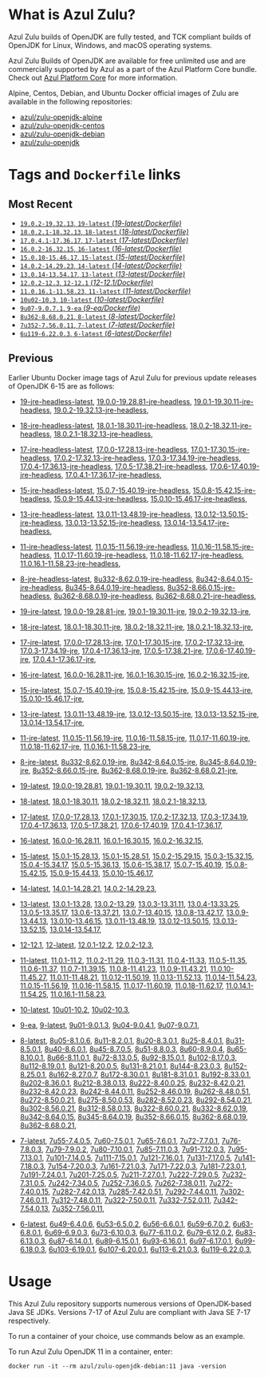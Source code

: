 What is Azul Zulu?
======================================

Azul Zulu builds of OpenJDK are fully tested, and TCK compliant builds of OpenJDK for Linux, Windows, and macOS operating systems.

Azul Zulu Builds of OpenJDK are available for free unlimited use and are commercially supported by Azul as a part of the Azul Platform Core bundle.
Check out [Azul Platform Core][3] for more information.

Alpine, Centos, Debian, and Ubuntu Docker official images of Zulu are available in the following repositories:

  * [azul/zulu-openjdk-alpine][4]
  * [azul/zulu-openjdk-centos][5]
  * [azul/zulu-openjdk-debian][6]
  * [azul/zulu-openjdk][7]

Tags and `Dockerfile` links
===========================

Most Recent
-----------

  * [`19.0.2-19.32.13`, `19-latest` (*19-latest/Dockerfile)*][10]
  * [`18.0.2.1-18.32.13`, `18-latest` (*18-latest/Dockerfile)*][22]
  * [`17.0.4.1-17.36.17`, `17-latest` (*17-latest/Dockerfile)*][34]
  * [`16.0.2-16.32.15`, `16-latest` (*16-latest/Dockerfile)*][61]
  * [`15.0.10-15.46.17`, `15-latest` (*15-latest/Dockerfile)*][69]
  * [`14.0.2-14.29.23`, `14-latest` (*14-latest/Dockerfile)*][91]
  * [`13.0.14-13.54.17`, `13-latest` (*13-latest/Dockerfile)*][94]
  * [`12.0.2-12.3`, `12-12.1` (*12-12.1/Dockerfile)*][119]
  * [`11.0.16.1-11.58.23`, `11-latest` (*11-latest/Dockerfile)*][123]
  * [`10u02-10.3`, `10-latest` (*10-latest/Dockerfile)*][156]
  * [`9u07-9.0.7.1`, `9-ea` (*9-ea/Dockerfile)*][159]
  * [`8u362-8.68.0.21`, `8-latest` (*8-latest/Dockerfile)*][164]
  * [`7u352-7.56.0.11`, `7-latest` (*7-latest/Dockerfile)*][223]
  * [`6u119-6.22.0.3`, `6-latest` (*6-latest/Dockerfile)*][261]

Previous
--------

Earlier Ubuntu Docker image tags of Azul Zulu for previous update releases of OpenJDK 6-15 are as follows:

  * [19-jre-headless-latest][18],
  [19.0.0-19.28.81-jre-headless][19],
  [19.0.1-19.30.11-jre-headless][20],
  [19.0.2-19.32.13-jre-headless][21],
  
  * [18-jre-headless-latest][30],
  [18.0.1-18.30.11-jre-headless][31],
  [18.0.2-18.32.11-jre-headless][32],
  [18.0.2.1-18.32.13-jre-headless][33],
  
  * [17-jre-headless-latest][52],
  [17.0.0-17.28.13-jre-headless][53],
  [17.0.1-17.30.15-jre-headless][54],
  [17.0.2-17.32.13-jre-headless][55],
  [17.0.3-17.34.19-jre-headless][56],
  [17.0.4-17.36.13-jre-headless][57],
  [17.0.5-17.38.21-jre-headless][58],
  [17.0.6-17.40.19-jre-headless][59],
  [17.0.4.1-17.36.17-jre-headless][60],
  
  * [15-jre-headless-latest][86],
  [15.0.7-15.40.19-jre-headless][87],
  [15.0.8-15.42.15-jre-headless][88],
  [15.0.9-15.44.13-jre-headless][89],
  [15.0.10-15.46.17-jre-headless][90],
  
  * [13-jre-headless-latest][114],
  [13.0.11-13.48.19-jre-headless][115],
  [13.0.12-13.50.15-jre-headless][116],
  [13.0.13-13.52.15-jre-headless][117],
  [13.0.14-13.54.17-jre-headless][118],
  
  * [11-jre-headless-latest][149],
  [11.0.15-11.56.19-jre-headless][151],
  [11.0.16-11.58.15-jre-headless][152],
  [11.0.17-11.60.19-jre-headless][153],
  [11.0.18-11.62.17-jre-headless][154],
  [11.0.16.1-11.58.23-jre-headless][155],
  
  * [8-jre-headless-latest][216],
  [8u332-8.62.0.19-jre-headless][217],
  [8u342-8.64.0.15-jre-headless][218],
  [8u345-8.64.0.19-jre-headless][219],
  [8u352-8.66.0.15-jre-headless][220],
  [8u362-8.68.0.19-jre-headless][221],
  [8u362-8.68.0.21-jre-headless][222],
  
  * [19-jre-latest][11],
  [19.0.0-19.28.81-jre][15],
  [19.0.1-19.30.11-jre][16],
  [19.0.2-19.32.13-jre][17],
  
  * [18-jre-latest][23],
  [18.0.1-18.30.11-jre][27],
  [18.0.2-18.32.11-jre][28],
  [18.0.2.1-18.32.13-jre][29],
  
  * [17-jre-latest][35],
  [17.0.0-17.28.13-jre][44],
  [17.0.1-17.30.15-jre][45],
  [17.0.2-17.32.13-jre][46],
  [17.0.3-17.34.19-jre][47],
  [17.0.4-17.36.13-jre][48],
  [17.0.5-17.38.21-jre][49],
  [17.0.6-17.40.19-jre][50],
  [17.0.4.1-17.36.17-jre][51],
  
  * [16-jre-latest][62],
  [16.0.0-16.28.11-jre][66],
  [16.0.1-16.30.15-jre][67],
  [16.0.2-16.32.15-jre][68],
  
  * [15-jre-latest][70],
  [15.0.7-15.40.19-jre][82],
  [15.0.8-15.42.15-jre][83],
  [15.0.9-15.44.13-jre][84],
  [15.0.10-15.46.17-jre][85],
  
  * [13-jre-latest][97],
  [13.0.11-13.48.19-jre][110],
  [13.0.12-13.50.15-jre][111],
  [13.0.13-13.52.15-jre][112],
  [13.0.14-13.54.17-jre][113],
  
  * [11-jre-latest][130],
  [11.0.15-11.56.19-jre][145],
  [11.0.16-11.58.15-jre][146],
  [11.0.17-11.60.19-jre][147],
  [11.0.18-11.62.17-jre][148],
  [11.0.16.1-11.58.23-jre][150],
  
  * [8-jre-latest][165],
  [8u332-8.62.0.19-jre][210],
  [8u342-8.64.0.15-jre][211],
  [8u345-8.64.0.19-jre][212],
  [8u352-8.66.0.15-jre][213],
  [8u362-8.68.0.19-jre][214],
  [8u362-8.68.0.21-jre][215],
  
  * [19-latest][10],
  [19.0.0-19.28.81][12],
  [19.0.1-19.30.11][13],
  [19.0.2-19.32.13][14],
  
  * [18-latest][22],
  [18.0.1-18.30.11][24],
  [18.0.2-18.32.11][25],
  [18.0.2.1-18.32.13][26],
  
  * [17-latest][34],
  [17.0.0-17.28.13][36],
  [17.0.1-17.30.15][37],
  [17.0.2-17.32.13][38],
  [17.0.3-17.34.19][39],
  [17.0.4-17.36.13][40],
  [17.0.5-17.38.21][41],
  [17.0.6-17.40.19][42],
  [17.0.4.1-17.36.17][43],
  
  * [16-latest][61],
  [16.0.0-16.28.11][63],
  [16.0.1-16.30.15][64],
  [16.0.2-16.32.15][65],
  
  * [15-latest][69],
  [15.0.1-15.28.13][71],
  [15.0.1-15.28.51][72],
  [15.0.2-15.29.15][73],
  [15.0.3-15.32.15][74],
  [15.0.4-15.34.17][75],
  [15.0.5-15.36.13][76],
  [15.0.6-15.38.17][77],
  [15.0.7-15.40.19][78],
  [15.0.8-15.42.15][79],
  [15.0.9-15.44.13][80],
  [15.0.10-15.46.17][81],
  
  * [14-latest][91],
  [14.0.1-14.28.21][92],
  [14.0.2-14.29.23][93],
  
  * [13-latest][94],
  [13.0.1-13.28][95],
  [13.0.2-13.29][96],
  [13.0.3-13.31.11][98],
  [13.0.4-13.33.25][99],
  [13.0.5-13.35.17][100],
  [13.0.6-13.37.21][101],
  [13.0.7-13.40.15][102],
  [13.0.8-13.42.17][103],
  [13.0.9-13.44.13][104],
  [13.0.10-13.46.15][105],
  [13.0.11-13.48.19][106],
  [13.0.12-13.50.15][107],
  [13.0.13-13.52.15][108],
  [13.0.14-13.54.17][109],
  
  * [12-12.1][119],
  [12-latest][120],
  [12.0.1-12.2][121],
  [12.0.2-12.3][122],
  
  * [11-latest][123],
  [11.0.1-11.2][124],
  [11.0.2-11.29][125],
  [11.0.3-11.31][126],
  [11.0.4-11.33][127],
  [11.0.5-11.35][128],
  [11.0.6-11.37][129],
  [11.0.7-11.39.15][131],
  [11.0.8-11.41.23][132],
  [11.0.9-11.43.21][133],
  [11.0.10-11.45.27][134],
  [11.0.11-11.48.21][135],
  [11.0.12-11.50.19][136],
  [11.0.13-11.52.13][137],
  [11.0.14-11.54.23][138],
  [11.0.15-11.56.19][139],
  [11.0.16-11.58.15][140],
  [11.0.17-11.60.19][141],
  [11.0.18-11.62.17][142],
  [11.0.14.1-11.54.25][143],
  [11.0.16.1-11.58.23][144],
  
  * [10-latest][156],
  [10u01-10.2][157],
  [10u02-10.3][158],
  
  * [9-ea][159],
  [9-latest][160],
  [9u01-9.0.1.3][161],
  [9u04-9.0.4.1][162],
  [9u07-9.0.7.1][163],
  
  * [8-latest][164],
  [8u05-8.1.0.6][166],
  [8u11-8.2.0.1][167],
  [8u20-8.3.0.1][168],
  [8u25-8.4.0.1][169],
  [8u31-8.5.0.1][170],
  [8u40-8.6.0.1][171],
  [8u45-8.7.0.5][172],
  [8u51-8.8.0.3][173],
  [8u60-8.9.0.4][174],
  [8u65-8.10.0.1][175],
  [8u66-8.11.0.1][176],
  [8u72-8.13.0.5][177],
  [8u92-8.15.0.1][178],
  [8u102-8.17.0.3][179],
  [8u112-8.19.0.1][180],
  [8u121-8.20.0.5][181],
  [8u131-8.21.0.1][182],
  [8u144-8.23.0.3][183],
  [8u152-8.25.0.1][184],
  [8u162-8.27.0.7][185],
  [8u172-8.30.0.1][186],
  [8u181-8.31.0.1][187],
  [8u192-8.33.0.1][188],
  [8u202-8.36.0.1][189],
  [8u212-8.38.0.13][190],
  [8u222-8.40.0.25][191],
  [8u232-8.42.0.21][192],
  [8u232-8.42.0.23][193],
  [8u242-8.44.0.11][194],
  [8u252-8.46.0.19][195],
  [8u262-8.48.0.51][196],
  [8u272-8.50.0.21][197],
  [8u275-8.50.0.53][198],
  [8u282-8.52.0.23][199],
  [8u292-8.54.0.21][200],
  [8u302-8.56.0.21][201],
  [8u312-8.58.0.13][202],
  [8u322-8.60.0.21][203],
  [8u332-8.62.0.19][204],
  [8u342-8.64.0.15][205],
  [8u345-8.64.0.19][206],
  [8u352-8.66.0.15][207],
  [8u362-8.68.0.19][208],
  [8u362-8.68.0.21][209],
  
  * [7-latest][223],
  [7u55-7.4.0.5][224],
  [7u60-7.5.0.1][225],
  [7u65-7.6.0.1][226],
  [7u72-7.7.0.1][227],
  [7u76-7.8.0.3][228],
  [7u79-7.9.0.2][229],
  [7u80-7.10.0.1][230],
  [7u85-7.11.0.3][231],
  [7u91-7.12.0.3][232],
  [7u95-7.13.0.1][233],
  [7u101-7.14.0.5][234],
  [7u111-7.15.0.1][235],
  [7u121-7.16.0.1][236],
  [7u131-7.17.0.5][237],
  [7u141-7.18.0.3][238],
  [7u154-7.20.0.3][239],
  [7u161-7.21.0.3][240],
  [7u171-7.22.0.3][241],
  [7u181-7.23.0.1][242],
  [7u191-7.24.0.1][243],
  [7u201-7.25.0.5][244],
  [7u211-7.27.0.1][245],
  [7u222-7.29.0.5][246],
  [7u232-7.31.0.5][247],
  [7u242-7.34.0.5][248],
  [7u252-7.36.0.5][249],
  [7u262-7.38.0.11][250],
  [7u272-7.40.0.15][251],
  [7u282-7.42.0.13][252],
  [7u285-7.42.0.51][253],
  [7u292-7.44.0.11][254],
  [7u302-7.46.0.11][255],
  [7u312-7.48.0.11][256],
  [7u322-7.50.0.11][257],
  [7u332-7.52.0.11][258],
  [7u342-7.54.0.13][259],
  [7u352-7.56.0.11][260],
  
  * [6-latest][261],
  [6u49-6.4.0.6][262],
  [6u53-6.5.0.2][263],
  [6u56-6.6.0.1][264],
  [6u59-6.7.0.2][265],
  [6u63-6.8.0.1][266],
  [6u69-6.9.0.3][267],
  [6u73-6.10.0.3][268],
  [6u77-6.11.0.2][269],
  [6u79-6.12.0.2][270],
  [6u83-6.13.0.3][271],
  [6u87-6.14.0.1][272],
  [6u89-6.15.0.1][273],
  [6u93-6.16.0.1][274],
  [6u97-6.17.0.1][275],
  [6u99-6.18.0.3][276],
  [6u103-6.19.0.1][277],
  [6u107-6.20.0.1][278],
  [6u113-6.21.0.3][279],
  [6u119-6.22.0.3][280],
  

Usage
=====

This Azul Zulu repository supports numerous versions of OpenJDK-based Java SE JDKs. Versions 7-17 of Azul Zulu are compliant with Java SE 7-17 respectively.

To run a container of your choice, use commands below as an example.

To run Azul Zulu OpenJDK 11 in a container, enter:

    docker run -it --rm azul/zulu-openjdk-debian:11 java -version

  [1]: https://www.azul.com/files/ZuluDocker60.gif
  [2]: https://www.azul.com/
  [3]: https://www.azul.com/products/core/
  [4]: https://hub.docker.com/r/azul/zulu-openjdk-alpine
  [5]: https://hub.docker.com/r/azul/zulu-openjdk-centos
  [6]: https://hub.docker.com/r/azul/zulu-openjdk-debian
  [7]: https://hub.docker.com/r/azul/zulu-openjdk


  [18]: https://github.com/zulu-openjdk/zulu-openjdk/blob/master/debian/19-jre-headless-latest/Dockerfile
  [19]: https://github.com/zulu-openjdk/zulu-openjdk/blob/master/debian/19.0.0-19.28.81-jre-headless/Dockerfile
  [20]: https://github.com/zulu-openjdk/zulu-openjdk/blob/master/debian/19.0.1-19.30.11-jre-headless/Dockerfile
  [21]: https://github.com/zulu-openjdk/zulu-openjdk/blob/master/debian/19.0.2-19.32.13-jre-headless/Dockerfile
  
  [30]: https://github.com/zulu-openjdk/zulu-openjdk/blob/master/debian/18-jre-headless-latest/Dockerfile
  [31]: https://github.com/zulu-openjdk/zulu-openjdk/blob/master/debian/18.0.1-18.30.11-jre-headless/Dockerfile
  [32]: https://github.com/zulu-openjdk/zulu-openjdk/blob/master/debian/18.0.2-18.32.11-jre-headless/Dockerfile
  [33]: https://github.com/zulu-openjdk/zulu-openjdk/blob/master/debian/18.0.2.1-18.32.13-jre-headless/Dockerfile
  
  [52]: https://github.com/zulu-openjdk/zulu-openjdk/blob/master/debian/17-jre-headless-latest/Dockerfile
  [53]: https://github.com/zulu-openjdk/zulu-openjdk/blob/master/debian/17.0.0-17.28.13-jre-headless/Dockerfile
  [54]: https://github.com/zulu-openjdk/zulu-openjdk/blob/master/debian/17.0.1-17.30.15-jre-headless/Dockerfile
  [55]: https://github.com/zulu-openjdk/zulu-openjdk/blob/master/debian/17.0.2-17.32.13-jre-headless/Dockerfile
  [56]: https://github.com/zulu-openjdk/zulu-openjdk/blob/master/debian/17.0.3-17.34.19-jre-headless/Dockerfile
  [57]: https://github.com/zulu-openjdk/zulu-openjdk/blob/master/debian/17.0.4-17.36.13-jre-headless/Dockerfile
  [58]: https://github.com/zulu-openjdk/zulu-openjdk/blob/master/debian/17.0.5-17.38.21-jre-headless/Dockerfile
  [59]: https://github.com/zulu-openjdk/zulu-openjdk/blob/master/debian/17.0.6-17.40.19-jre-headless/Dockerfile
  [60]: https://github.com/zulu-openjdk/zulu-openjdk/blob/master/debian/17.0.4.1-17.36.17-jre-headless/Dockerfile
  
  [86]: https://github.com/zulu-openjdk/zulu-openjdk/blob/master/debian/15-jre-headless-latest/Dockerfile
  [87]: https://github.com/zulu-openjdk/zulu-openjdk/blob/master/debian/15.0.7-15.40.19-jre-headless/Dockerfile
  [88]: https://github.com/zulu-openjdk/zulu-openjdk/blob/master/debian/15.0.8-15.42.15-jre-headless/Dockerfile
  [89]: https://github.com/zulu-openjdk/zulu-openjdk/blob/master/debian/15.0.9-15.44.13-jre-headless/Dockerfile
  [90]: https://github.com/zulu-openjdk/zulu-openjdk/blob/master/debian/15.0.10-15.46.17-jre-headless/Dockerfile
  
  [114]: https://github.com/zulu-openjdk/zulu-openjdk/blob/master/debian/13-jre-headless-latest/Dockerfile
  [115]: https://github.com/zulu-openjdk/zulu-openjdk/blob/master/debian/13.0.11-13.48.19-jre-headless/Dockerfile
  [116]: https://github.com/zulu-openjdk/zulu-openjdk/blob/master/debian/13.0.12-13.50.15-jre-headless/Dockerfile
  [117]: https://github.com/zulu-openjdk/zulu-openjdk/blob/master/debian/13.0.13-13.52.15-jre-headless/Dockerfile
  [118]: https://github.com/zulu-openjdk/zulu-openjdk/blob/master/debian/13.0.14-13.54.17-jre-headless/Dockerfile
  
  [149]: https://github.com/zulu-openjdk/zulu-openjdk/blob/master/debian/11-jre-headless-latest/Dockerfile
  [151]: https://github.com/zulu-openjdk/zulu-openjdk/blob/master/debian/11.0.15-11.56.19-jre-headless/Dockerfile
  [152]: https://github.com/zulu-openjdk/zulu-openjdk/blob/master/debian/11.0.16-11.58.15-jre-headless/Dockerfile
  [153]: https://github.com/zulu-openjdk/zulu-openjdk/blob/master/debian/11.0.17-11.60.19-jre-headless/Dockerfile
  [154]: https://github.com/zulu-openjdk/zulu-openjdk/blob/master/debian/11.0.18-11.62.17-jre-headless/Dockerfile
  [155]: https://github.com/zulu-openjdk/zulu-openjdk/blob/master/debian/11.0.16.1-11.58.23-jre-headless/Dockerfile
  
  [216]: https://github.com/zulu-openjdk/zulu-openjdk/blob/master/debian/8-jre-headless-latest/Dockerfile
  [217]: https://github.com/zulu-openjdk/zulu-openjdk/blob/master/debian/8u332-8.62.0.19-jre-headless/Dockerfile
  [218]: https://github.com/zulu-openjdk/zulu-openjdk/blob/master/debian/8u342-8.64.0.15-jre-headless/Dockerfile
  [219]: https://github.com/zulu-openjdk/zulu-openjdk/blob/master/debian/8u345-8.64.0.19-jre-headless/Dockerfile
  [220]: https://github.com/zulu-openjdk/zulu-openjdk/blob/master/debian/8u352-8.66.0.15-jre-headless/Dockerfile
  [221]: https://github.com/zulu-openjdk/zulu-openjdk/blob/master/debian/8u362-8.68.0.19-jre-headless/Dockerfile
  [222]: https://github.com/zulu-openjdk/zulu-openjdk/blob/master/debian/8u362-8.68.0.21-jre-headless/Dockerfile
  
  [11]: https://github.com/zulu-openjdk/zulu-openjdk/blob/master/debian/19-jre-latest/Dockerfile
  [15]: https://github.com/zulu-openjdk/zulu-openjdk/blob/master/debian/19.0.0-19.28.81-jre/Dockerfile
  [16]: https://github.com/zulu-openjdk/zulu-openjdk/blob/master/debian/19.0.1-19.30.11-jre/Dockerfile
  [17]: https://github.com/zulu-openjdk/zulu-openjdk/blob/master/debian/19.0.2-19.32.13-jre/Dockerfile
  
  [23]: https://github.com/zulu-openjdk/zulu-openjdk/blob/master/debian/18-jre-latest/Dockerfile
  [27]: https://github.com/zulu-openjdk/zulu-openjdk/blob/master/debian/18.0.1-18.30.11-jre/Dockerfile
  [28]: https://github.com/zulu-openjdk/zulu-openjdk/blob/master/debian/18.0.2-18.32.11-jre/Dockerfile
  [29]: https://github.com/zulu-openjdk/zulu-openjdk/blob/master/debian/18.0.2.1-18.32.13-jre/Dockerfile
  
  [35]: https://github.com/zulu-openjdk/zulu-openjdk/blob/master/debian/17-jre-latest/Dockerfile
  [44]: https://github.com/zulu-openjdk/zulu-openjdk/blob/master/debian/17.0.0-17.28.13-jre/Dockerfile
  [45]: https://github.com/zulu-openjdk/zulu-openjdk/blob/master/debian/17.0.1-17.30.15-jre/Dockerfile
  [46]: https://github.com/zulu-openjdk/zulu-openjdk/blob/master/debian/17.0.2-17.32.13-jre/Dockerfile
  [47]: https://github.com/zulu-openjdk/zulu-openjdk/blob/master/debian/17.0.3-17.34.19-jre/Dockerfile
  [48]: https://github.com/zulu-openjdk/zulu-openjdk/blob/master/debian/17.0.4-17.36.13-jre/Dockerfile
  [49]: https://github.com/zulu-openjdk/zulu-openjdk/blob/master/debian/17.0.5-17.38.21-jre/Dockerfile
  [50]: https://github.com/zulu-openjdk/zulu-openjdk/blob/master/debian/17.0.6-17.40.19-jre/Dockerfile
  [51]: https://github.com/zulu-openjdk/zulu-openjdk/blob/master/debian/17.0.4.1-17.36.17-jre/Dockerfile
  
  [62]: https://github.com/zulu-openjdk/zulu-openjdk/blob/master/debian/16-jre-latest/Dockerfile
  [66]: https://github.com/zulu-openjdk/zulu-openjdk/blob/master/debian/16.0.0-16.28.11-jre/Dockerfile
  [67]: https://github.com/zulu-openjdk/zulu-openjdk/blob/master/debian/16.0.1-16.30.15-jre/Dockerfile
  [68]: https://github.com/zulu-openjdk/zulu-openjdk/blob/master/debian/16.0.2-16.32.15-jre/Dockerfile
  
  [70]: https://github.com/zulu-openjdk/zulu-openjdk/blob/master/debian/15-jre-latest/Dockerfile
  [82]: https://github.com/zulu-openjdk/zulu-openjdk/blob/master/debian/15.0.7-15.40.19-jre/Dockerfile
  [83]: https://github.com/zulu-openjdk/zulu-openjdk/blob/master/debian/15.0.8-15.42.15-jre/Dockerfile
  [84]: https://github.com/zulu-openjdk/zulu-openjdk/blob/master/debian/15.0.9-15.44.13-jre/Dockerfile
  [85]: https://github.com/zulu-openjdk/zulu-openjdk/blob/master/debian/15.0.10-15.46.17-jre/Dockerfile
  
  [97]: https://github.com/zulu-openjdk/zulu-openjdk/blob/master/debian/13-jre-latest/Dockerfile
  [110]: https://github.com/zulu-openjdk/zulu-openjdk/blob/master/debian/13.0.11-13.48.19-jre/Dockerfile
  [111]: https://github.com/zulu-openjdk/zulu-openjdk/blob/master/debian/13.0.12-13.50.15-jre/Dockerfile
  [112]: https://github.com/zulu-openjdk/zulu-openjdk/blob/master/debian/13.0.13-13.52.15-jre/Dockerfile
  [113]: https://github.com/zulu-openjdk/zulu-openjdk/blob/master/debian/13.0.14-13.54.17-jre/Dockerfile
  
  [130]: https://github.com/zulu-openjdk/zulu-openjdk/blob/master/debian/11-jre-latest/Dockerfile
  [145]: https://github.com/zulu-openjdk/zulu-openjdk/blob/master/debian/11.0.15-11.56.19-jre/Dockerfile
  [146]: https://github.com/zulu-openjdk/zulu-openjdk/blob/master/debian/11.0.16-11.58.15-jre/Dockerfile
  [147]: https://github.com/zulu-openjdk/zulu-openjdk/blob/master/debian/11.0.17-11.60.19-jre/Dockerfile
  [148]: https://github.com/zulu-openjdk/zulu-openjdk/blob/master/debian/11.0.18-11.62.17-jre/Dockerfile
  [150]: https://github.com/zulu-openjdk/zulu-openjdk/blob/master/debian/11.0.16.1-11.58.23-jre/Dockerfile
  
  [165]: https://github.com/zulu-openjdk/zulu-openjdk/blob/master/debian/8-jre-latest/Dockerfile
  [210]: https://github.com/zulu-openjdk/zulu-openjdk/blob/master/debian/8u332-8.62.0.19-jre/Dockerfile
  [211]: https://github.com/zulu-openjdk/zulu-openjdk/blob/master/debian/8u342-8.64.0.15-jre/Dockerfile
  [212]: https://github.com/zulu-openjdk/zulu-openjdk/blob/master/debian/8u345-8.64.0.19-jre/Dockerfile
  [213]: https://github.com/zulu-openjdk/zulu-openjdk/blob/master/debian/8u352-8.66.0.15-jre/Dockerfile
  [214]: https://github.com/zulu-openjdk/zulu-openjdk/blob/master/debian/8u362-8.68.0.19-jre/Dockerfile
  [215]: https://github.com/zulu-openjdk/zulu-openjdk/blob/master/debian/8u362-8.68.0.21-jre/Dockerfile
  
  [10]: https://github.com/zulu-openjdk/zulu-openjdk/blob/master/debian/19-latest/Dockerfile
  [12]: https://github.com/zulu-openjdk/zulu-openjdk/blob/master/debian/19.0.0-19.28.81/Dockerfile
  [13]: https://github.com/zulu-openjdk/zulu-openjdk/blob/master/debian/19.0.1-19.30.11/Dockerfile
  [14]: https://github.com/zulu-openjdk/zulu-openjdk/blob/master/debian/19.0.2-19.32.13/Dockerfile
  
  [22]: https://github.com/zulu-openjdk/zulu-openjdk/blob/master/debian/18-latest/Dockerfile
  [24]: https://github.com/zulu-openjdk/zulu-openjdk/blob/master/debian/18.0.1-18.30.11/Dockerfile
  [25]: https://github.com/zulu-openjdk/zulu-openjdk/blob/master/debian/18.0.2-18.32.11/Dockerfile
  [26]: https://github.com/zulu-openjdk/zulu-openjdk/blob/master/debian/18.0.2.1-18.32.13/Dockerfile
  
  [34]: https://github.com/zulu-openjdk/zulu-openjdk/blob/master/debian/17-latest/Dockerfile
  [36]: https://github.com/zulu-openjdk/zulu-openjdk/blob/master/debian/17.0.0-17.28.13/Dockerfile
  [37]: https://github.com/zulu-openjdk/zulu-openjdk/blob/master/debian/17.0.1-17.30.15/Dockerfile
  [38]: https://github.com/zulu-openjdk/zulu-openjdk/blob/master/debian/17.0.2-17.32.13/Dockerfile
  [39]: https://github.com/zulu-openjdk/zulu-openjdk/blob/master/debian/17.0.3-17.34.19/Dockerfile
  [40]: https://github.com/zulu-openjdk/zulu-openjdk/blob/master/debian/17.0.4-17.36.13/Dockerfile
  [41]: https://github.com/zulu-openjdk/zulu-openjdk/blob/master/debian/17.0.5-17.38.21/Dockerfile
  [42]: https://github.com/zulu-openjdk/zulu-openjdk/blob/master/debian/17.0.6-17.40.19/Dockerfile
  [43]: https://github.com/zulu-openjdk/zulu-openjdk/blob/master/debian/17.0.4.1-17.36.17/Dockerfile
  
  [61]: https://github.com/zulu-openjdk/zulu-openjdk/blob/master/debian/16-latest/Dockerfile
  [63]: https://github.com/zulu-openjdk/zulu-openjdk/blob/master/debian/16.0.0-16.28.11/Dockerfile
  [64]: https://github.com/zulu-openjdk/zulu-openjdk/blob/master/debian/16.0.1-16.30.15/Dockerfile
  [65]: https://github.com/zulu-openjdk/zulu-openjdk/blob/master/debian/16.0.2-16.32.15/Dockerfile
  
  [69]: https://github.com/zulu-openjdk/zulu-openjdk/blob/master/debian/15-latest/Dockerfile
  [71]: https://github.com/zulu-openjdk/zulu-openjdk/blob/master/debian/15.0.1-15.28.13/Dockerfile
  [72]: https://github.com/zulu-openjdk/zulu-openjdk/blob/master/debian/15.0.1-15.28.51/Dockerfile
  [73]: https://github.com/zulu-openjdk/zulu-openjdk/blob/master/debian/15.0.2-15.29.15/Dockerfile
  [74]: https://github.com/zulu-openjdk/zulu-openjdk/blob/master/debian/15.0.3-15.32.15/Dockerfile
  [75]: https://github.com/zulu-openjdk/zulu-openjdk/blob/master/debian/15.0.4-15.34.17/Dockerfile
  [76]: https://github.com/zulu-openjdk/zulu-openjdk/blob/master/debian/15.0.5-15.36.13/Dockerfile
  [77]: https://github.com/zulu-openjdk/zulu-openjdk/blob/master/debian/15.0.6-15.38.17/Dockerfile
  [78]: https://github.com/zulu-openjdk/zulu-openjdk/blob/master/debian/15.0.7-15.40.19/Dockerfile
  [79]: https://github.com/zulu-openjdk/zulu-openjdk/blob/master/debian/15.0.8-15.42.15/Dockerfile
  [80]: https://github.com/zulu-openjdk/zulu-openjdk/blob/master/debian/15.0.9-15.44.13/Dockerfile
  [81]: https://github.com/zulu-openjdk/zulu-openjdk/blob/master/debian/15.0.10-15.46.17/Dockerfile
  
  [91]: https://github.com/zulu-openjdk/zulu-openjdk/blob/master/debian/14-latest/Dockerfile
  [92]: https://github.com/zulu-openjdk/zulu-openjdk/blob/master/debian/14.0.1-14.28.21/Dockerfile
  [93]: https://github.com/zulu-openjdk/zulu-openjdk/blob/master/debian/14.0.2-14.29.23/Dockerfile
  
  [94]: https://github.com/zulu-openjdk/zulu-openjdk/blob/master/debian/13-latest/Dockerfile
  [95]: https://github.com/zulu-openjdk/zulu-openjdk/blob/master/debian/13.0.1-13.28/Dockerfile
  [96]: https://github.com/zulu-openjdk/zulu-openjdk/blob/master/debian/13.0.2-13.29/Dockerfile
  [98]: https://github.com/zulu-openjdk/zulu-openjdk/blob/master/debian/13.0.3-13.31.11/Dockerfile
  [99]: https://github.com/zulu-openjdk/zulu-openjdk/blob/master/debian/13.0.4-13.33.25/Dockerfile
  [100]: https://github.com/zulu-openjdk/zulu-openjdk/blob/master/debian/13.0.5-13.35.17/Dockerfile
  [101]: https://github.com/zulu-openjdk/zulu-openjdk/blob/master/debian/13.0.6-13.37.21/Dockerfile
  [102]: https://github.com/zulu-openjdk/zulu-openjdk/blob/master/debian/13.0.7-13.40.15/Dockerfile
  [103]: https://github.com/zulu-openjdk/zulu-openjdk/blob/master/debian/13.0.8-13.42.17/Dockerfile
  [104]: https://github.com/zulu-openjdk/zulu-openjdk/blob/master/debian/13.0.9-13.44.13/Dockerfile
  [105]: https://github.com/zulu-openjdk/zulu-openjdk/blob/master/debian/13.0.10-13.46.15/Dockerfile
  [106]: https://github.com/zulu-openjdk/zulu-openjdk/blob/master/debian/13.0.11-13.48.19/Dockerfile
  [107]: https://github.com/zulu-openjdk/zulu-openjdk/blob/master/debian/13.0.12-13.50.15/Dockerfile
  [108]: https://github.com/zulu-openjdk/zulu-openjdk/blob/master/debian/13.0.13-13.52.15/Dockerfile
  [109]: https://github.com/zulu-openjdk/zulu-openjdk/blob/master/debian/13.0.14-13.54.17/Dockerfile
  
  [119]: https://github.com/zulu-openjdk/zulu-openjdk/blob/master/debian/12-12.1/Dockerfile
  [120]: https://github.com/zulu-openjdk/zulu-openjdk/blob/master/debian/12-latest/Dockerfile
  [121]: https://github.com/zulu-openjdk/zulu-openjdk/blob/master/debian/12.0.1-12.2/Dockerfile
  [122]: https://github.com/zulu-openjdk/zulu-openjdk/blob/master/debian/12.0.2-12.3/Dockerfile
  
  [123]: https://github.com/zulu-openjdk/zulu-openjdk/blob/master/debian/11-latest/Dockerfile
  [124]: https://github.com/zulu-openjdk/zulu-openjdk/blob/master/debian/11.0.1-11.2/Dockerfile
  [125]: https://github.com/zulu-openjdk/zulu-openjdk/blob/master/debian/11.0.2-11.29/Dockerfile
  [126]: https://github.com/zulu-openjdk/zulu-openjdk/blob/master/debian/11.0.3-11.31/Dockerfile
  [127]: https://github.com/zulu-openjdk/zulu-openjdk/blob/master/debian/11.0.4-11.33/Dockerfile
  [128]: https://github.com/zulu-openjdk/zulu-openjdk/blob/master/debian/11.0.5-11.35/Dockerfile
  [129]: https://github.com/zulu-openjdk/zulu-openjdk/blob/master/debian/11.0.6-11.37/Dockerfile
  [131]: https://github.com/zulu-openjdk/zulu-openjdk/blob/master/debian/11.0.7-11.39.15/Dockerfile
  [132]: https://github.com/zulu-openjdk/zulu-openjdk/blob/master/debian/11.0.8-11.41.23/Dockerfile
  [133]: https://github.com/zulu-openjdk/zulu-openjdk/blob/master/debian/11.0.9-11.43.21/Dockerfile
  [134]: https://github.com/zulu-openjdk/zulu-openjdk/blob/master/debian/11.0.10-11.45.27/Dockerfile
  [135]: https://github.com/zulu-openjdk/zulu-openjdk/blob/master/debian/11.0.11-11.48.21/Dockerfile
  [136]: https://github.com/zulu-openjdk/zulu-openjdk/blob/master/debian/11.0.12-11.50.19/Dockerfile
  [137]: https://github.com/zulu-openjdk/zulu-openjdk/blob/master/debian/11.0.13-11.52.13/Dockerfile
  [138]: https://github.com/zulu-openjdk/zulu-openjdk/blob/master/debian/11.0.14-11.54.23/Dockerfile
  [139]: https://github.com/zulu-openjdk/zulu-openjdk/blob/master/debian/11.0.15-11.56.19/Dockerfile
  [140]: https://github.com/zulu-openjdk/zulu-openjdk/blob/master/debian/11.0.16-11.58.15/Dockerfile
  [141]: https://github.com/zulu-openjdk/zulu-openjdk/blob/master/debian/11.0.17-11.60.19/Dockerfile
  [142]: https://github.com/zulu-openjdk/zulu-openjdk/blob/master/debian/11.0.18-11.62.17/Dockerfile
  [143]: https://github.com/zulu-openjdk/zulu-openjdk/blob/master/debian/11.0.14.1-11.54.25/Dockerfile
  [144]: https://github.com/zulu-openjdk/zulu-openjdk/blob/master/debian/11.0.16.1-11.58.23/Dockerfile
  
  [156]: https://github.com/zulu-openjdk/zulu-openjdk/blob/master/debian/10-latest/Dockerfile
  [157]: https://github.com/zulu-openjdk/zulu-openjdk/blob/master/debian/10u01-10.2/Dockerfile
  [158]: https://github.com/zulu-openjdk/zulu-openjdk/blob/master/debian/10u02-10.3/Dockerfile
  
  [159]: https://github.com/zulu-openjdk/zulu-openjdk/blob/master/debian/9-ea/Dockerfile
  [160]: https://github.com/zulu-openjdk/zulu-openjdk/blob/master/debian/9-latest/Dockerfile
  [161]: https://github.com/zulu-openjdk/zulu-openjdk/blob/master/debian/9u01-9.0.1.3/Dockerfile
  [162]: https://github.com/zulu-openjdk/zulu-openjdk/blob/master/debian/9u04-9.0.4.1/Dockerfile
  [163]: https://github.com/zulu-openjdk/zulu-openjdk/blob/master/debian/9u07-9.0.7.1/Dockerfile
  
  [164]: https://github.com/zulu-openjdk/zulu-openjdk/blob/master/debian/8-latest/Dockerfile
  [166]: https://github.com/zulu-openjdk/zulu-openjdk/blob/master/debian/8u05-8.1.0.6/Dockerfile
  [167]: https://github.com/zulu-openjdk/zulu-openjdk/blob/master/debian/8u11-8.2.0.1/Dockerfile
  [168]: https://github.com/zulu-openjdk/zulu-openjdk/blob/master/debian/8u20-8.3.0.1/Dockerfile
  [169]: https://github.com/zulu-openjdk/zulu-openjdk/blob/master/debian/8u25-8.4.0.1/Dockerfile
  [170]: https://github.com/zulu-openjdk/zulu-openjdk/blob/master/debian/8u31-8.5.0.1/Dockerfile
  [171]: https://github.com/zulu-openjdk/zulu-openjdk/blob/master/debian/8u40-8.6.0.1/Dockerfile
  [172]: https://github.com/zulu-openjdk/zulu-openjdk/blob/master/debian/8u45-8.7.0.5/Dockerfile
  [173]: https://github.com/zulu-openjdk/zulu-openjdk/blob/master/debian/8u51-8.8.0.3/Dockerfile
  [174]: https://github.com/zulu-openjdk/zulu-openjdk/blob/master/debian/8u60-8.9.0.4/Dockerfile
  [175]: https://github.com/zulu-openjdk/zulu-openjdk/blob/master/debian/8u65-8.10.0.1/Dockerfile
  [176]: https://github.com/zulu-openjdk/zulu-openjdk/blob/master/debian/8u66-8.11.0.1/Dockerfile
  [177]: https://github.com/zulu-openjdk/zulu-openjdk/blob/master/debian/8u72-8.13.0.5/Dockerfile
  [178]: https://github.com/zulu-openjdk/zulu-openjdk/blob/master/debian/8u92-8.15.0.1/Dockerfile
  [179]: https://github.com/zulu-openjdk/zulu-openjdk/blob/master/debian/8u102-8.17.0.3/Dockerfile
  [180]: https://github.com/zulu-openjdk/zulu-openjdk/blob/master/debian/8u112-8.19.0.1/Dockerfile
  [181]: https://github.com/zulu-openjdk/zulu-openjdk/blob/master/debian/8u121-8.20.0.5/Dockerfile
  [182]: https://github.com/zulu-openjdk/zulu-openjdk/blob/master/debian/8u131-8.21.0.1/Dockerfile
  [183]: https://github.com/zulu-openjdk/zulu-openjdk/blob/master/debian/8u144-8.23.0.3/Dockerfile
  [184]: https://github.com/zulu-openjdk/zulu-openjdk/blob/master/debian/8u152-8.25.0.1/Dockerfile
  [185]: https://github.com/zulu-openjdk/zulu-openjdk/blob/master/debian/8u162-8.27.0.7/Dockerfile
  [186]: https://github.com/zulu-openjdk/zulu-openjdk/blob/master/debian/8u172-8.30.0.1/Dockerfile
  [187]: https://github.com/zulu-openjdk/zulu-openjdk/blob/master/debian/8u181-8.31.0.1/Dockerfile
  [188]: https://github.com/zulu-openjdk/zulu-openjdk/blob/master/debian/8u192-8.33.0.1/Dockerfile
  [189]: https://github.com/zulu-openjdk/zulu-openjdk/blob/master/debian/8u202-8.36.0.1/Dockerfile
  [190]: https://github.com/zulu-openjdk/zulu-openjdk/blob/master/debian/8u212-8.38.0.13/Dockerfile
  [191]: https://github.com/zulu-openjdk/zulu-openjdk/blob/master/debian/8u222-8.40.0.25/Dockerfile
  [192]: https://github.com/zulu-openjdk/zulu-openjdk/blob/master/debian/8u232-8.42.0.21/Dockerfile
  [193]: https://github.com/zulu-openjdk/zulu-openjdk/blob/master/debian/8u232-8.42.0.23/Dockerfile
  [194]: https://github.com/zulu-openjdk/zulu-openjdk/blob/master/debian/8u242-8.44.0.11/Dockerfile
  [195]: https://github.com/zulu-openjdk/zulu-openjdk/blob/master/debian/8u252-8.46.0.19/Dockerfile
  [196]: https://github.com/zulu-openjdk/zulu-openjdk/blob/master/debian/8u262-8.48.0.51/Dockerfile
  [197]: https://github.com/zulu-openjdk/zulu-openjdk/blob/master/debian/8u272-8.50.0.21/Dockerfile
  [198]: https://github.com/zulu-openjdk/zulu-openjdk/blob/master/debian/8u275-8.50.0.53/Dockerfile
  [199]: https://github.com/zulu-openjdk/zulu-openjdk/blob/master/debian/8u282-8.52.0.23/Dockerfile
  [200]: https://github.com/zulu-openjdk/zulu-openjdk/blob/master/debian/8u292-8.54.0.21/Dockerfile
  [201]: https://github.com/zulu-openjdk/zulu-openjdk/blob/master/debian/8u302-8.56.0.21/Dockerfile
  [202]: https://github.com/zulu-openjdk/zulu-openjdk/blob/master/debian/8u312-8.58.0.13/Dockerfile
  [203]: https://github.com/zulu-openjdk/zulu-openjdk/blob/master/debian/8u322-8.60.0.21/Dockerfile
  [204]: https://github.com/zulu-openjdk/zulu-openjdk/blob/master/debian/8u332-8.62.0.19/Dockerfile
  [205]: https://github.com/zulu-openjdk/zulu-openjdk/blob/master/debian/8u342-8.64.0.15/Dockerfile
  [206]: https://github.com/zulu-openjdk/zulu-openjdk/blob/master/debian/8u345-8.64.0.19/Dockerfile
  [207]: https://github.com/zulu-openjdk/zulu-openjdk/blob/master/debian/8u352-8.66.0.15/Dockerfile
  [208]: https://github.com/zulu-openjdk/zulu-openjdk/blob/master/debian/8u362-8.68.0.19/Dockerfile
  [209]: https://github.com/zulu-openjdk/zulu-openjdk/blob/master/debian/8u362-8.68.0.21/Dockerfile
  
  [223]: https://github.com/zulu-openjdk/zulu-openjdk/blob/master/debian/7-latest/Dockerfile
  [224]: https://github.com/zulu-openjdk/zulu-openjdk/blob/master/debian/7u55-7.4.0.5/Dockerfile
  [225]: https://github.com/zulu-openjdk/zulu-openjdk/blob/master/debian/7u60-7.5.0.1/Dockerfile
  [226]: https://github.com/zulu-openjdk/zulu-openjdk/blob/master/debian/7u65-7.6.0.1/Dockerfile
  [227]: https://github.com/zulu-openjdk/zulu-openjdk/blob/master/debian/7u72-7.7.0.1/Dockerfile
  [228]: https://github.com/zulu-openjdk/zulu-openjdk/blob/master/debian/7u76-7.8.0.3/Dockerfile
  [229]: https://github.com/zulu-openjdk/zulu-openjdk/blob/master/debian/7u79-7.9.0.2/Dockerfile
  [230]: https://github.com/zulu-openjdk/zulu-openjdk/blob/master/debian/7u80-7.10.0.1/Dockerfile
  [231]: https://github.com/zulu-openjdk/zulu-openjdk/blob/master/debian/7u85-7.11.0.3/Dockerfile
  [232]: https://github.com/zulu-openjdk/zulu-openjdk/blob/master/debian/7u91-7.12.0.3/Dockerfile
  [233]: https://github.com/zulu-openjdk/zulu-openjdk/blob/master/debian/7u95-7.13.0.1/Dockerfile
  [234]: https://github.com/zulu-openjdk/zulu-openjdk/blob/master/debian/7u101-7.14.0.5/Dockerfile
  [235]: https://github.com/zulu-openjdk/zulu-openjdk/blob/master/debian/7u111-7.15.0.1/Dockerfile
  [236]: https://github.com/zulu-openjdk/zulu-openjdk/blob/master/debian/7u121-7.16.0.1/Dockerfile
  [237]: https://github.com/zulu-openjdk/zulu-openjdk/blob/master/debian/7u131-7.17.0.5/Dockerfile
  [238]: https://github.com/zulu-openjdk/zulu-openjdk/blob/master/debian/7u141-7.18.0.3/Dockerfile
  [239]: https://github.com/zulu-openjdk/zulu-openjdk/blob/master/debian/7u154-7.20.0.3/Dockerfile
  [240]: https://github.com/zulu-openjdk/zulu-openjdk/blob/master/debian/7u161-7.21.0.3/Dockerfile
  [241]: https://github.com/zulu-openjdk/zulu-openjdk/blob/master/debian/7u171-7.22.0.3/Dockerfile
  [242]: https://github.com/zulu-openjdk/zulu-openjdk/blob/master/debian/7u181-7.23.0.1/Dockerfile
  [243]: https://github.com/zulu-openjdk/zulu-openjdk/blob/master/debian/7u191-7.24.0.1/Dockerfile
  [244]: https://github.com/zulu-openjdk/zulu-openjdk/blob/master/debian/7u201-7.25.0.5/Dockerfile
  [245]: https://github.com/zulu-openjdk/zulu-openjdk/blob/master/debian/7u211-7.27.0.1/Dockerfile
  [246]: https://github.com/zulu-openjdk/zulu-openjdk/blob/master/debian/7u222-7.29.0.5/Dockerfile
  [247]: https://github.com/zulu-openjdk/zulu-openjdk/blob/master/debian/7u232-7.31.0.5/Dockerfile
  [248]: https://github.com/zulu-openjdk/zulu-openjdk/blob/master/debian/7u242-7.34.0.5/Dockerfile
  [249]: https://github.com/zulu-openjdk/zulu-openjdk/blob/master/debian/7u252-7.36.0.5/Dockerfile
  [250]: https://github.com/zulu-openjdk/zulu-openjdk/blob/master/debian/7u262-7.38.0.11/Dockerfile
  [251]: https://github.com/zulu-openjdk/zulu-openjdk/blob/master/debian/7u272-7.40.0.15/Dockerfile
  [252]: https://github.com/zulu-openjdk/zulu-openjdk/blob/master/debian/7u282-7.42.0.13/Dockerfile
  [253]: https://github.com/zulu-openjdk/zulu-openjdk/blob/master/debian/7u285-7.42.0.51/Dockerfile
  [254]: https://github.com/zulu-openjdk/zulu-openjdk/blob/master/debian/7u292-7.44.0.11/Dockerfile
  [255]: https://github.com/zulu-openjdk/zulu-openjdk/blob/master/debian/7u302-7.46.0.11/Dockerfile
  [256]: https://github.com/zulu-openjdk/zulu-openjdk/blob/master/debian/7u312-7.48.0.11/Dockerfile
  [257]: https://github.com/zulu-openjdk/zulu-openjdk/blob/master/debian/7u322-7.50.0.11/Dockerfile
  [258]: https://github.com/zulu-openjdk/zulu-openjdk/blob/master/debian/7u332-7.52.0.11/Dockerfile
  [259]: https://github.com/zulu-openjdk/zulu-openjdk/blob/master/debian/7u342-7.54.0.13/Dockerfile
  [260]: https://github.com/zulu-openjdk/zulu-openjdk/blob/master/debian/7u352-7.56.0.11/Dockerfile
  
  [261]: https://github.com/zulu-openjdk/zulu-openjdk/blob/master/debian/6-latest/Dockerfile
  [262]: https://github.com/zulu-openjdk/zulu-openjdk/blob/master/debian/6u49-6.4.0.6/Dockerfile
  [263]: https://github.com/zulu-openjdk/zulu-openjdk/blob/master/debian/6u53-6.5.0.2/Dockerfile
  [264]: https://github.com/zulu-openjdk/zulu-openjdk/blob/master/debian/6u56-6.6.0.1/Dockerfile
  [265]: https://github.com/zulu-openjdk/zulu-openjdk/blob/master/debian/6u59-6.7.0.2/Dockerfile
  [266]: https://github.com/zulu-openjdk/zulu-openjdk/blob/master/debian/6u63-6.8.0.1/Dockerfile
  [267]: https://github.com/zulu-openjdk/zulu-openjdk/blob/master/debian/6u69-6.9.0.3/Dockerfile
  [268]: https://github.com/zulu-openjdk/zulu-openjdk/blob/master/debian/6u73-6.10.0.3/Dockerfile
  [269]: https://github.com/zulu-openjdk/zulu-openjdk/blob/master/debian/6u77-6.11.0.2/Dockerfile
  [270]: https://github.com/zulu-openjdk/zulu-openjdk/blob/master/debian/6u79-6.12.0.2/Dockerfile
  [271]: https://github.com/zulu-openjdk/zulu-openjdk/blob/master/debian/6u83-6.13.0.3/Dockerfile
  [272]: https://github.com/zulu-openjdk/zulu-openjdk/blob/master/debian/6u87-6.14.0.1/Dockerfile
  [273]: https://github.com/zulu-openjdk/zulu-openjdk/blob/master/debian/6u89-6.15.0.1/Dockerfile
  [274]: https://github.com/zulu-openjdk/zulu-openjdk/blob/master/debian/6u93-6.16.0.1/Dockerfile
  [275]: https://github.com/zulu-openjdk/zulu-openjdk/blob/master/debian/6u97-6.17.0.1/Dockerfile
  [276]: https://github.com/zulu-openjdk/zulu-openjdk/blob/master/debian/6u99-6.18.0.3/Dockerfile
  [277]: https://github.com/zulu-openjdk/zulu-openjdk/blob/master/debian/6u103-6.19.0.1/Dockerfile
  [278]: https://github.com/zulu-openjdk/zulu-openjdk/blob/master/debian/6u107-6.20.0.1/Dockerfile
  [279]: https://github.com/zulu-openjdk/zulu-openjdk/blob/master/debian/6u113-6.21.0.3/Dockerfile
  [280]: https://github.com/zulu-openjdk/zulu-openjdk/blob/master/debian/6u119-6.22.0.3/Dockerfile
  